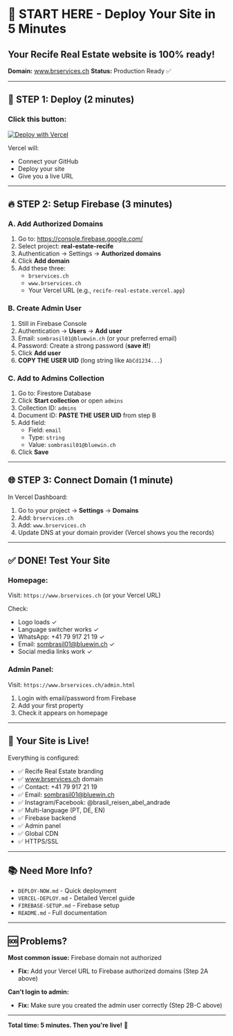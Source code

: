 # 🎯 START HERE - Deploy Your Site in 5 Minutes

## Your Recife Real Estate website is 100% ready!

**Domain:** www.brservices.ch
**Status:** Production Ready ✅

---

## 🚀 STEP 1: Deploy (2 minutes)

### Click this button:

[![Deploy with Vercel](https://vercel.com/button)](https://vercel.com/new/clone?repository-url=https%3A%2F%2Fgithub.com%2FWilhofstrasse%2Fpastel-brutalist-playground&project-name=recife-real-estate&repository-name=recife-real-estate)

Vercel will:
- Connect your GitHub
- Deploy your site
- Give you a live URL

---

## 🔥 STEP 2: Setup Firebase (3 minutes)

### A. Add Authorized Domains
1. Go to: https://console.firebase.google.com/
2. Select project: **real-estate-recife**
3. Authentication → Settings → **Authorized domains**
4. Click **Add domain**
5. Add these three:
   - `brservices.ch`
   - `www.brservices.ch`
   - Your Vercel URL (e.g., `recife-real-estate.vercel.app`)

### B. Create Admin User
1. Still in Firebase Console
2. Authentication → **Users** → **Add user**
3. Email: `sombrasil01@bluewin.ch` (or your preferred email)
4. Password: Create a strong password (**save it!**)
5. Click **Add user**
6. **COPY THE USER UID** (long string like `AbCd1234...`)

### C. Add to Admins Collection
1. Go to: Firestore Database
2. Click **Start collection** or open `admins`
3. Collection ID: `admins`
4. Document ID: **PASTE THE USER UID** from step B
5. Add field:
   - Field: `email`
   - Type: `string`
   - Value: `sombrasil01@bluewin.ch`
6. Click **Save**

---

## 🌐 STEP 3: Connect Domain (1 minute)

In Vercel Dashboard:
1. Go to your project → **Settings** → **Domains**
2. Add: `brservices.ch`
3. Add: `www.brservices.ch`
4. Update DNS at your domain provider (Vercel shows you the records)

---

## ✅ DONE! Test Your Site

### Homepage:
Visit: `https://www.brservices.ch` (or your Vercel URL)

Check:
- Logo loads ✓
- Language switcher works ✓
- WhatsApp: +41 79 917 21 19 ✓
- Email: sombrasil01@bluewin.ch ✓
- Social media links work ✓

### Admin Panel:
Visit: `https://www.brservices.ch/admin.html`

1. Login with email/password from Firebase
2. Add your first property
3. Check it appears on homepage

---

## 🎉 Your Site is Live!

Everything is configured:
- ✅ Recife Real Estate branding
- ✅ www.brservices.ch domain
- ✅ Contact: +41 79 917 21 19
- ✅ Email: sombrasil01@bluewin.ch
- ✅ Instagram/Facebook: @brasil_reisen_abel_andrade
- ✅ Multi-language (PT, DE, EN)
- ✅ Firebase backend
- ✅ Admin panel
- ✅ Global CDN
- ✅ HTTPS/SSL

---

## 📚 Need More Info?

- `DEPLOY-NOW.md` - Quick deployment
- `VERCEL-DEPLOY.md` - Detailed Vercel guide
- `FIREBASE-SETUP.md` - Firebase setup
- `README.md` - Full documentation

---

## 🆘 Problems?

**Most common issue:** Firebase domain not authorized
- **Fix:** Add your Vercel URL to Firebase authorized domains (Step 2A above)

**Can't login to admin:**
- **Fix:** Make sure you created the admin user correctly (Step 2B-C above)

---

**Total time: 5 minutes. Then you're live!** 🚀
